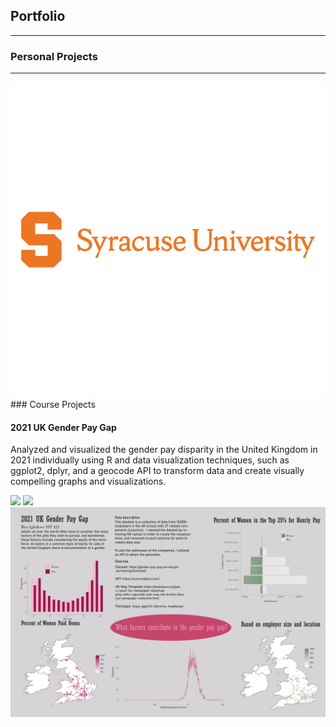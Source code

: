## Portfolio

---

### Personal Projects

---
<img src="images/SU-logo.png?raw=true" />
### Course Projects 

#### 2021 UK Gender Pay Gap
Analyzed and visualized the gender pay disparity in the United Kingdom in 2021 individually using R and data visualization techniques, such as ggplot2, dplyr, and a geocode API to transform data and create visually compelling graphs and visualizations.

[![](https://img.shields.io/badge/R-white?style=badge&logo=R&logoColor=%23276DC3
)](#) [![](https://img.shields.io/badge/Adobe%20Illustrator-white?style=badge&logo=adobeillustrator&logoColor=%23FF9A00)](#)
![Data Visualization](images/421Project-smigbokw.jpg)
